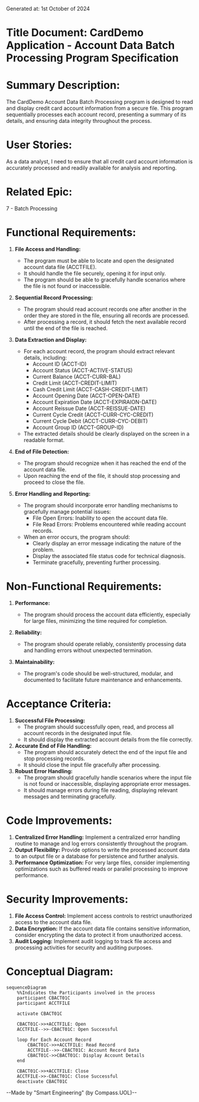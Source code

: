 Generated at: 1st October of 2024

# **Title Document:** CardDemo Application - Account Data Batch Processing Program Specification

# **Summary Description:**

The CardDemo Account Data Batch Processing program is designed to read and display credit card account information from a secure file. This program sequentially processes each account record, presenting a summary of its details, and ensuring data integrity throughout the process. 

# **User Stories:**

As a data analyst, I need to ensure that all credit card account information is accurately processed and readily available for analysis and reporting.

# **Related Epic:** 

7 - Batch Processing

# **Functional Requirements:**

1. **File Access and Handling:**
    - The program must be able to locate and open the designated account data file (ACCTFILE).
    - It should handle the file securely, opening it for input only.
    - The program should be able to gracefully handle scenarios where the file is not found or inaccessible.

2. **Sequential Record Processing:**
    - The program should read account records one after another in the order they are stored in the file, ensuring all records are processed.
    - After processing a record, it should fetch the next available record until the end of the file is reached.

3. **Data Extraction and Display:**
    - For each account record, the program should extract relevant details, including:
        - Account ID (ACCT-ID)
        - Account Status (ACCT-ACTIVE-STATUS)
        - Current Balance (ACCT-CURR-BAL)
        - Credit Limit (ACCT-CREDIT-LIMIT)
        - Cash Credit Limit (ACCT-CASH-CREDIT-LIMIT)
        - Account Opening Date (ACCT-OPEN-DATE)
        - Account Expiration Date (ACCT-EXPIRAION-DATE)
        - Account Reissue Date (ACCT-REISSUE-DATE)
        - Current Cycle Credit (ACCT-CURR-CYC-CREDIT)
        - Current Cycle Debit (ACCT-CURR-CYC-DEBIT)
        - Account Group ID (ACCT-GROUP-ID)
    - The extracted details should be clearly displayed on the screen in a readable format.

4. **End of File Detection:**
    - The program should recognize when it has reached the end of the account data file.
    - Upon reaching the end of the file, it should stop processing and proceed to close the file.

5. **Error Handling and Reporting:**
    - The program should incorporate error handling mechanisms to gracefully manage potential issues:
        - File Open Errors: Inability to open the account data file.
        - File Read Errors: Problems encountered while reading account records.
    - When an error occurs, the program should:
        - Clearly display an error message indicating the nature of the problem.
        - Display the associated file status code for technical diagnosis.
        - Terminate gracefully, preventing further processing.

# **Non-Functional Requirements:**

1. **Performance:**
    - The program should process the account data efficiently, especially for large files, minimizing the time required for completion.

2. **Reliability:**
    - The program should operate reliably, consistently processing data and handling errors without unexpected termination.

3. **Maintainability:**
    - The program's code should be well-structured, modular, and documented to facilitate future maintenance and enhancements.

# **Acceptance Criteria:**

1. **Successful File Processing:**
    - The program should successfully open, read, and process all account records in the designated input file.
    - It should display the extracted account details from the file correctly.
2. **Accurate End of File Handling:**
    - The program should accurately detect the end of the input file and stop processing records.
    - It should close the input file gracefully after processing.
3. **Robust Error Handling:**
    - The program should gracefully handle scenarios where the input file is not found or inaccessible, displaying appropriate error messages.
    - It should manage errors during file reading, displaying relevant messages and terminating gracefully.

# **Code Improvements:**

1. **Centralized Error Handling:** Implement a centralized error handling routine to manage and log errors consistently throughout the program.
2. **Output Flexibility:** Provide options to write the processed account data to an output file or a database for persistence and further analysis.
3. **Performance Optimization:** For very large files, consider implementing optimizations such as buffered reads or parallel processing to improve performance.

# **Security Improvements:**

1. **File Access Control:** Implement access controls to restrict unauthorized access to the account data file.
2. **Data Encryption:** If the account data file contains sensitive information, consider encrypting the data to protect it from unauthorized access.
3. **Audit Logging:** Implement audit logging to track file access and processing activities for security and auditing purposes.

# **Conceptual Diagram:**

```mermaid
sequenceDiagram
    %%Indicates the Participants involved in the process
    participant CBACT01C
    participant ACCTFILE

    activate CBACT01C
    
    CBACT01C->>+ACCTFILE: Open
    ACCTFILE-->>-CBACT01C: Open Successful

    loop For Each Account Record
        CBACT01C->>+ACCTFILE: Read Record
        ACCTFILE-->>-CBACT01C: Account Record Data        
        CBACT01C->>CBACT01C: Display Account Details        
    end

    CBACT01C->>+ACCTFILE: Close
    ACCTFILE->>-CBACT01C: Close Successful
    deactivate CBACT01C
```

--Made by "Smart Engineering" (by Compass.UOL)--